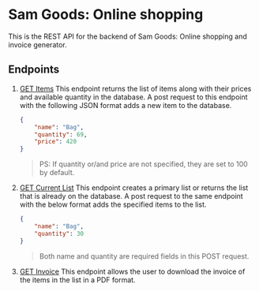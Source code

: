 # Sam Goods: Online shopping 
This is the REST API for the backend of Sam Goods: Online shopping and invoice generator.

## Endpoints
1. [GET Items](http://sam-goods.herokuapp.com/api/items/)
    This endpoint returns the list of items along with their prices and available quantity in the database.
    A post request to this endpoint with the following JSON format adds a new item to the database.
    ```json
    {
        "name": "Bag",
        "quantity": 69,
        "price": 420
    }
    ```

    > PS: If quantity or/and price are not specified, they are set to 100 by default.
2. [GET Current List](http://sam-goods.herokuapp.com/api/list/)
    This endpoint creates a primary list or returns the list that is already on the database.
    A post request to the same endpoint with the below format adds the specified items to the list.
    ```json
    {
        "name": "Bag",
        "quantity": 30
    }
    ```

    >Both name and quantity are required fields in this POST request.

3. [GET Invoice](http://sam-goods.herokuapp.com/api/invoice/)
    This endpoint allows the user to download the invoice of the items in the list in a PDF format.